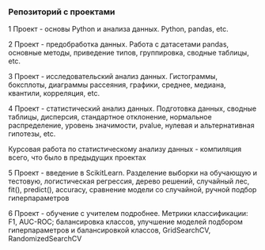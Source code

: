 ### Репозиторий с проектами

1 Проект - основы Python и анализа данных. Python, pandas, etc.

2 Проект - предобработка данных. Работа с датасетами pandas, основные методы, приведение типов, группировка, сводные таблицы, etc.

3 Проект - исследовательский анализ данных. Гистограммы, боксплоты, диаграммы рассеяния, графики, среднее, медиана, квантили, корреляция, etc.

4 Проект - статистический анализ данных. Подготовка данных, сводные таблицы, дисперсия, стандартное отклонение, нормальное распределение, уровень значимости, pvalue, нулевая и альтернативная гипотезы, etc.

Курсовая работа по статистическому анализу данных - компиляция всего, что было в предыдущих проектах

5 Проект - введение в ScikitLearn. Разделение выборки на обучающую и тестовую, логистическая регрессия, дерево решений, случайный лес, fit(), predict(), accuracy, сравнение модели со случайной, ручной подбор гиперпараметров

6 Проект - обучение с учителем подробнее. Метрики классификации: F1, AUC-ROC; балансировка классов, улучшение моделей подбором гиперпараметров и балансировкой классов, GridSearchCV, RandomizedSearchCV
